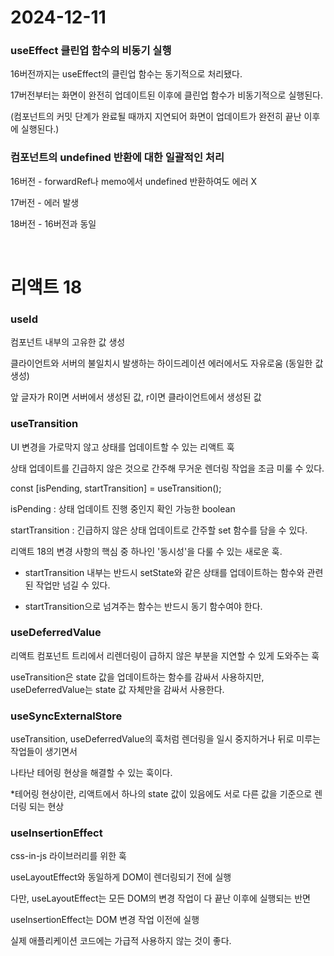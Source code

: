 # 2024-12-11

### useEffect 클린업 함수의 비동기 실행

16버전까지는 useEffect의 클린업 함수는 동기적으로 처리됐다.

17버전부터는 화면이 완전히 업데이트된 이후에 클린업 함수가 비동기적으로 실행된다.

(컴포넌트의 커밋 단계가 완료될 때까지 지연되어 화면이 업데이트가 완전히 끝난 이후에 실행된다.)

### 컴포넌트의 undefined 반환에 대한 일괄적인 처리

16버전 - forwardRef나 memo에서 undefined 반환하여도 에러 X

17버전 - 에러 발생

18버전 - 16버전과 동일

<br/>

# 리액트 18

### useId

컴포넌트 내부의 고유한 값 생성

클라이언트와 서버의 불일치시 발생하는 하이드레이션 에러에서도 자유로움 (동일한 값 생성)

앞 글자가 R이면 서버에서 생성된 값, r이면 클라이언트에서 생성된 값

### useTransition

UI 변경을 가로막지 않고 상태를 업데이트할 수 있는 리액트 훅

상태 업데이트를 긴급하지 않은 것으로 간주해 무거운 렌더링 작업을 조금 미룰 수 있다.

const [isPending, startTransition] = useTransition();

isPending : 상태 업데이트 진행 중인지 확인 가능한 boolean

startTransition : 긴급하지 않은 상태 업데이트로 간주할 set 함수를 담을 수 있다.

리액트 18의 변경 사항의 핵심 중 하나인 '동시성'을 다룰 수 있는 새로운 훅.

- startTransition 내부는 반드시 setState와 같은 상태를 업데이트하는 함수와 관련된 작업만 넘길 수 있다.

- startTransition으로 넘겨주는 함수는 반드시 동기 함수여야 한다.

### useDeferredValue

리액트 컴포넌트 트리에서 리렌더링이 급하지 않은 부분을 지연할 수 있게 도와주는 훅

useTransition은 state 값을 업데이트하는 함수를 감싸서 사용하지만, useDeferredValue는 state 값 자체만을 감싸서 사용한다.

### useSyncExternalStore

useTransition, useDeferredValue의 훅처럼 렌더링을 일시 중지하거나 뒤로 미루는 작업들이 생기면서

나타난 테어링 현상을 해결할 수 있는 훅이다.

\*테어링 현상이란, 리액트에서 하나의 state 값이 있음에도 서로 다른 값을 기준으로 렌더링 되는 현상

### useInsertionEffect

css-in-js 라이브러리를 위한 훅

useLayoutEffect와 동일하게 DOM이 렌더링되기 전에 실행

다만, useLayoutEffect는 모든 DOM의 변경 작업이 다 끝난 이후에 실행되는 반면

useInsertionEffect는 DOM 변경 작업 이전에 실행

실제 애플리케이션 코드에는 가급적 사용하지 않는 것이 좋다.

